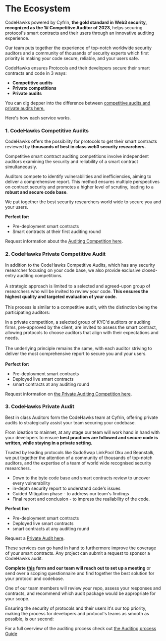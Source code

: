 # The Ecosystem

CodeHawks powered by Cyfrin, **the gold standard in Web3 security, recognized as the 1# Competitive Auditor of 2023**, helps securing protocol's smart contracts and their users through an innovative auditing experience.

Our team puts together the experience of top-notch worldwide security auditors and a community of thousands of security experts which first priority is making your code secure, reliable, and your users safe.

CodeHawks ensures Protocols and their developers secure their smart contracts and code in 3 ways:

* **Competitive audits**
* **Private competitions**
* **Private audits**

You can dig depper into the difference between [competitive audits and private audits here.](competitive-vs-private-auditings.md)

Here's how each service works.

### 1. CodeHawks Competitive Audits

CodeHawks offers the possibility for protocols to get their smart contracts reviewed by **thousands of best in class web3 security researchers.**

Competitive smart contract auditing competitions involve independent auditors examining the security and reliability of a smart contract simultaneously.

Auditors compete to identify vulnerabilities and inefficiencies, aiming to deliver a comprehensive report. This method ensures multiple perspectives on contract security and promotes a higher level of scrutiny, leading to a **robust and secure code base**.

We put together the best security researchers world wide to secure you and your users.

**Perfect for:**

* Pre-deployment smart contracts
* Smart contracts at their first auditing round

Request information about the [Auditing Competition here](https://cyfrin.typeform.com/to/G97TcPPk?typeform-source=www.codehawks.com).

### 2. CodeHawks Private Competitive Audit

In addition to the CodeHawks Competitive Audits, which has any security researcher focusing on your code base, we also provide exclusive closed-entry auditing competitions.\
\
A strategic approach is limited to a selected and agreed-upon group of researchers who will be invited to review your code. **This ensures the highest quality and targeted evaluation of your code.**\
\
This process is similar to a competitive audit, with the distinction being the participating auditors:&#x20;

In a private competition, a selected group of KYC'd auditors or auditing firms, pre-approved by the client, are invited to assess the smart contract, allowing protocols to choose auditors that align with their expectations and needs.\
\
The underlying principle remains the same, with each auditor striving to deliver the most comprehensive report to secure you and your users.\
\
**Perfect for:**

* Pre-deployment smart contracts
* Deployed live smart contracts
* smart contracts at any auditing round

Request information on [the Private Auditing Competition here](https://cyfrin.typeform.com/to/G97TcPPk?typeform-source=www.codehawks.com).

### **3. CodeHawks Private Audit**

Best in class Auditors form the CodeHawks team at Cyfrin, offering private audits to strategically assist your team securing your codebase.

From ideation to mainnet, at any stage our team will work hand in hand with your developers to ensure **best practices are followed and secure code is written, while staying in a private setting.**

Trusted by leading protocols like SudoSwap LinkPool Oku and Beanstalk, we put together the attention of a community of thousands of top-notch auditors, and the expertise of a team of world wide recognised security researchers.

* Down to the byte code base and smart contracts review to uncover every vulnerability
* in-depth security report to understand code's issues
* Guided Mitigation phase - to address our team's findings
* Final report and conclusion - to impress the realiability of the code.

**Perfect for:**

* Pre-deployment smart contracts
* Deployed live smart contracts
* smart contracts at any auditing round

Request a [Private Audit here](https://cyfrin.typeform.com/to/yDUg5DK3?typeform-source=0dwqu1zc3qs.typeform.com).



These services can go hand in hand to furthermore improve the coverage of your smart contracts. Any project can submit a request to sponsor a CodeHawks audit.

**Complete** [**this**](https://cyfrin.typeform.com/to/G97TcPPk?typeform-source=www.codehawks.com) **form and our team will reach out to set up a meeting** or send over a scoping questionnaire and find together the best solution for your protocol and codebase.

One of our team members will review your repo, assess your responses and contracts, and recommend which audit package would be appropriate for your scope.

Ensuring the security of protocols and their users it's our top priority, making the process for developers and protocol's teams as smooth as possible, is our second:

For a full overview of the auditing process check out [the Auditing process Guide](the-auditing-process.md)
